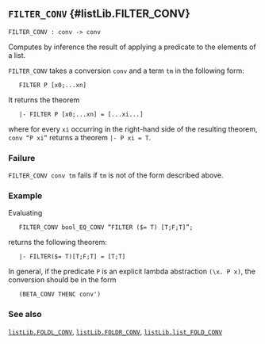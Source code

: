 ## `FILTER_CONV` {#listLib.FILTER_CONV}


```
FILTER_CONV : conv -> conv
```



Computes by inference the result of applying a predicate to the elements of a
list.


`FILTER_CONV` takes a conversion `conv` and a term `tm` in the following form:
    
       FILTER P [x0;...xn]
    
It returns the theorem
    
       |- FILTER P [x0;...xn] = [...xi...]
    
where for every `xi` occurring in the right-hand side of the resulting theorem, `conv “P xi”` returns a theorem `|- P xi = T`.

### Failure

`FILTER_CONV conv tm` fails if `tm` is not of the form described above.

### Example

Evaluating
    
       FILTER_CONV bool_EQ_CONV “FILTER ($= T) [T;F;T]”;
    
returns the following theorem:
    
       |- FILTER($= T)[T;F;T] = [T;T]
    
In general, if the predicate `P` is an explicit lambda abstraction
`(\x. P x)`, the conversion should be in the form
    
       (BETA_CONV THENC conv')
    

### See also

[`listLib.FOLDL_CONV`](#listLib.FOLDL_CONV), [`listLib.FOLDR_CONV`](#listLib.FOLDR_CONV), [`listLib.list_FOLD_CONV`](#listLib.list_FOLD_CONV)

